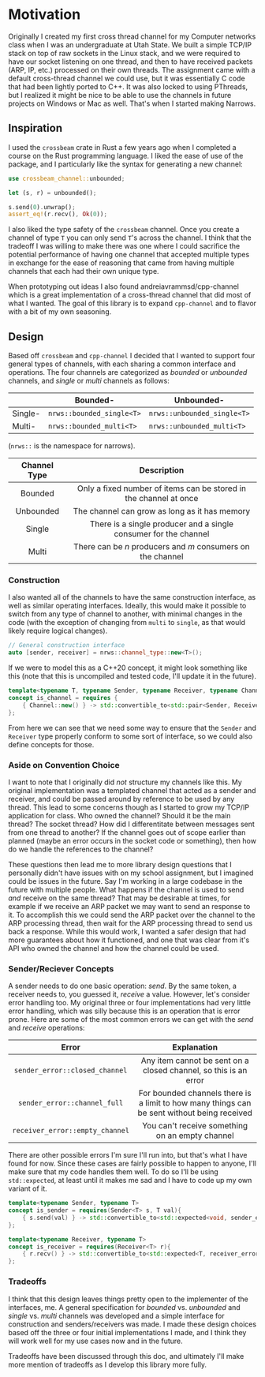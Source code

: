 # Motivation

Originally I created my first cross thread channel for my Computer networks class when I was
an undergraduate at Utah State. We built a simple TCP/IP stack on top of raw sockets in the
Linux stack, and we were required to have our socket listening on one thread, and then to
have received packets (ARP, IP, etc.) processed on their own threads. The assignment came
with a default cross-thread channel we could use, but it was essentially C code that had been
lightly ported to C++. It was also locked to using PThreads, but I realized it might be nice to
be able to use the channels in future projects on Windows or Mac as well. That's when I
started making Narrows.

## Inspiration

I used the `crossbeam` crate in Rust a few years ago when I completed a course on the Rust
programming language. I liked the ease of use of the package, and I particularly like the
syntax for generating a new channel:

```rust
use crossbeam_channel::unbounded;

let (s, r) = unbounded();

s.send(0).unwrap();
assert_eq!(r.recv(), Ok(0));
```

I also liked the type safety of the `crossbeam` channel. Once you create a channel of type `T` you can only
send `T`'s across the channel. I think that the tradeoff I was willing to make there was one where
I could sacrifice the potential performance of having one channel that accepted multiple types in
exchange for the ease of reasoning that came from having multiple channels that each had their own
unique type.

When prototyping out ideas I also found andreiavrammsd/cpp-channel which is a great implementation
of a cross-thread channel that did most of what I wanted. The goal of this library is to expand
`cpp-channel` and to flavor with a bit of my own seasoning.

## Design

Based off `crossbeam` and `cpp-channel` I decided that I wanted to support four general types of
channels, with each sharing a common interface and operations. The four channels are categorized
as *bounded* or *unbounded* channels, and *single* or *multi* channels as follows:

|         | Bounded-      | Unbounded-    |
|---------| ------------- | ------------- |
| Single- | `nrws::bounded_single<T>`  | `nrws::unbounded_single<T>`  |
| Multi-  | `nrws::bounded_multi<T>`  | `nrws::unbounded_multi<T>`  |

(`nrws::` is the namespace for narrows).

| Channel Type | Description |
|    :---:     |    :---:    |
| Bounded | Only a fixed number of items can be stored in the channel at once |
| Unbounded | The channel can grow as long as it has memory |
| Single | There is a single producer and a single consumer for the channel |
| Multi | There can be $n$ producers and $m$ consumers on the channel |

### Construction

I also wanted all of the channels to have the same construction interface, as well as similar
operating interfaces. Ideally, this would make it possible to switch from any type of channel
to another, with minimal changes in the code (with the exception of changing from `multi` to
`single`, as that would likely require logical changes).

```cpp
// General construction interface
auto [sender, receiver] = nrws::channel_type::new<T>();
```

If we were to model this as a C++20 concept, it might look something like this (note that this
is uncompiled and tested code, I'll update it in the future).

```cpp
template<typename T, typename Sender, typename Receiver, typename Channel>
concept is_channel = requires {
    { Channel::new() } -> std::convertible_to<std::pair<Sender, Receiver>>;
};
```

From here we can see that we need some way to ensure that the `Sender` and `Receiver` type
properly conform to some sort of interface, so we could also define concepts for those.

### Aside on Convention Choice

I want to note that I originally did *not* structure my channels like this. My original
implementation was a templated channel that acted as a sender and receiver, and could be
passed around by reference to be used by any thread. This lead to some concerns though as I
started to grow my TCP/IP application for class. Who owned the channel? Should it be the
main thread? The socket thread? How did I differentitate between messages sent from one
thread to another? If the channel goes out of scope earlier than planned (maybe an error
occurs in the socket code or something), then how do we handle the references to the channel?

These questions then lead me to more library design questions that I personally didn't
have issues with on my school assignment, but I imagined could be issues in the future. Say
I'm working in a large codebase in the future with multiple people. What happens if the channel
is used to send *and* receive on the same thread? That may be desirable at times, for example
if we receive an ARP packet we may want to send an response to it. To accomplish this we could
send the ARP packet over the channel to the ARP processing thread, then wait for the ARP
processing thread to send us back a response. While this would work, I wanted a safer design
that had more guarantees about how it functioned, and one that was clear from it's API who
owned the channel and how the channel could be used.

### Sender/Reciever Concepts

A sender needs to do one basic operation: *send*. By the same token, a receiver needs to, you
guessed it, *receive* a value. However, let's consider error handling too. My original three
or four implementations had very little error handling, which was silly because this is an
operation that is error prone. Here are some of the most common errors we can get with the
*send* and *receive* operations:

| Error | Explanation |
| :---: | :---: |
| `sender_error::closed_channel` | Any item cannot be sent on a closed channel, so this is an error |
| `sender_error::channel_full` | For bounded channels there is a limit to how many things can be sent without being received |
| `receiver_error::empty_channel` | You can't receive something on an empty channel

There are other possible errors I'm sure I'll run into, but that's what I have found for
now. Since these cases are fairly possible to happen to anyone, I'll make sure that my code
handles them well. To do so I'll be using `std::expected`, at least until it makes me sad and
I have to code up my own variant of it.

```cpp
template<typename Sender, typename T>
concept is_sender = requires(Sender<T> s, T val){
    { s.send(val) } -> std::convertible_to<std::expected<void, sender_error>>;
};
```

```cpp
template<typename Receiver, typename T>
concept is_receiver = requires(Receiver<T> r){
    { r.recv() } -> std::convertible_to<std::expected<T, receiver_error>>;
};
```

### Tradeoffs

I think that this design leaves things pretty open to the implementer of the interfaces, me. A
general specification for *bounded* vs. *unbounded* and *single* vs. *multi* channels was
developed and a simple interface for construction and senders/receivers was made. I made these
design choices based off the three or four initial implementations I made, and I think they
will work well for my use cases now and in the future.

Tradeoffs have been discussed through this doc, and ultimately I'll make more mention of
tradeoffs as I develop this library more fully.
